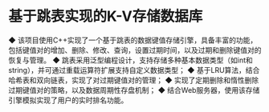 # 基于跳表实现的K-V存储数据库
◆ 该项目使用C++实现了一个基于跳表的数据键值存储引擎，具备丰富的功能，包括键值对的增加、删除、修改、查询，设置过期时间，以及过期和删除键值对的恢复与管理。
◆ 跳表采用泛型编程设计，支持存储多种基本数据类型（如int和string），并可通过重载运算符扩展支持自定义数据类型；
◆ 基于LRU算法，结合哈希表和双向链表，实现了对过期键值对的管理；
◆ 实现了定期删除和惰性删除过期键值对的策略，以及数据周期性存盘机制；
◆ 结合Web服务器，使用该存储引擎模拟实现了用户的实时排名功能。
